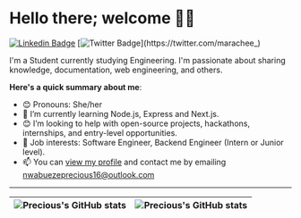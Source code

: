 # Hello there; welcome 👋🏾

[![Linkedin Badge](https://img.shields.io/badge/-iamprecious-blue?style=for-the-badge&logo=Linkedin&logoColor=white&link=www.linkedin.com/in/precious-nwabueze)](www.linkedin.com/in/precious-nwabueze) [![Twitter Badge](https://img.shields.io/badge/-@iamprecious-1ca0f1?style=for-the-badge&logo=twitter&logoColor=white&link=https://twitter.com/marachee_)](https://twitter.com/marachee_)

I'm a Student currently studying Engineering. I'm passionate about sharing knowledge, documentation, web engineering, and others.

**Here's a quick summary about me**:

- 😊 Pronouns: She/her
- 🌱 I’m currently learning Node.js, Express and Next.js.
- 😊 I’m looking to help with open-source projects, hackathons, internships, and entry-level opportunities.
- 💼 Job interests: Software Engineer, Backend Engineer (Intern or Junior level).
- 📫 You can [view my profile](www.linkedin.com/in/precious-nwabueze) and contact me by emailing nwabuezeprecious16@outlook.com

---

| <img align="center" src="https://github-readme-stats.vercel.app/api?username=Amyy16&show_icons=true&include_all_commits=true&hide_border=true" alt="Precious's GitHub stats" /> | <img align="center" src="https://github-readme-stats.vercel.app/api/top-langs/?username=Amyy16&langs_count=8&layout=compact&hide_border=true" alt="Precious's GitHub stats" /> |
| ------------- | ------------- |
